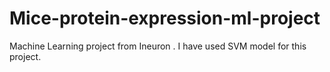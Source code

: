 # Mice-protein-expression-ml-project
Machine Learning project from Ineuron . I have used SVM model for this project.
